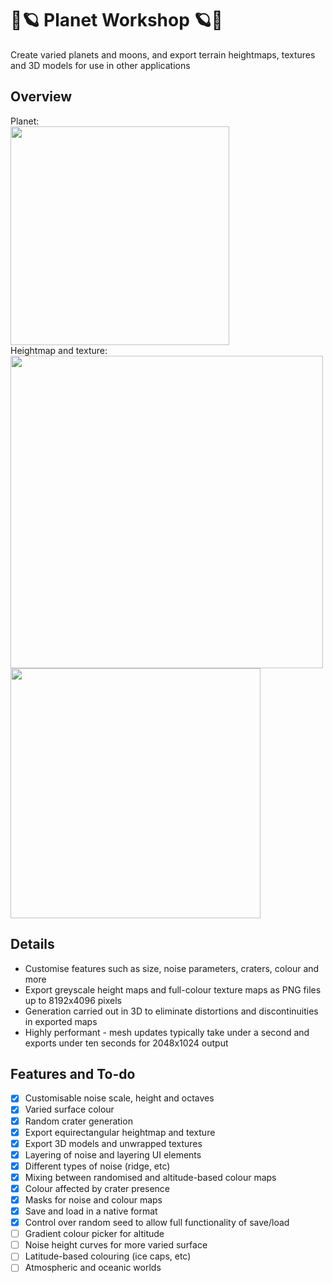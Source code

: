 # :stars::ringed_planet: Planet Workshop :ringed_planet::stars:
Create varied planets and moons, and export terrain heightmaps, textures and 3D models for use in other applications

## Overview
Planet:<br>
<img src="https://github.com/carlpilot/Planet-Workshop/blob/main/Promotional/Planets/warpedworld.png" width=350><br>
Heightmap and texture:<br>
<img src="https://github.com/carlpilot/Planet-Workshop/blob/main/Promotional/Planets/warpedworld_height.png" width=500>
<img src="https://github.com/carlpilot/Planet-Workshop/blob/main/Promotional/Planets/warpedworld_texture.png" width=400>

## Details
- Customise features such as size, noise parameters, craters, colour and more
- Export greyscale height maps and full-colour texture maps as PNG files up to 8192x4096 pixels
- Generation carried out in 3D to eliminate distortions and discontinuities in exported maps
- Highly performant - mesh updates typically take under a second and exports under ten seconds for 2048x1024 output

## Features and To-do
- [x] Customisable noise scale, height and octaves
- [x] Varied surface colour
- [x] Random crater generation
- [x] Export equirectangular heightmap and texture
- [x] Export 3D models and unwrapped textures
- [x] Layering of noise and layering UI elements
- [x] Different types of noise (ridge, etc)
- [x] Mixing between randomised and altitude-based colour maps
- [x] Colour affected by crater presence
- [x] Masks for noise and colour maps
- [x] Save and load in a native format
- [x] Control over random seed to allow full functionality of save/load
- [ ] Gradient colour picker for altitude
- [ ] Noise height curves for more varied surface
- [ ] Latitude-based colouring (ice caps, etc)
- [ ] Atmospheric and oceanic worlds
